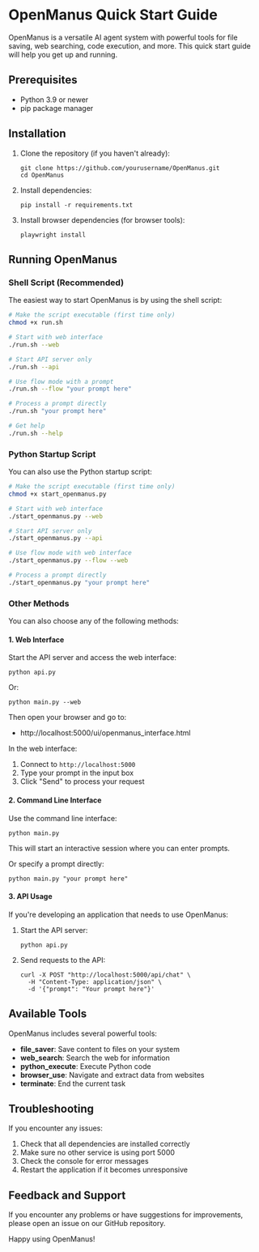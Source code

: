 # OpenManus Quick Start Guide

OpenManus is a versatile AI agent system with powerful tools for file saving, web searching, code execution, and more. This quick start guide will help you get up and running.

## Prerequisites

- Python 3.9 or newer
- pip package manager

## Installation

1. Clone the repository (if you haven't already):
   ```
   git clone https://github.com/yourusername/OpenManus.git
   cd OpenManus
   ```

2. Install dependencies:
   ```
   pip install -r requirements.txt
   ```

3. Install browser dependencies (for browser tools):
   ```
   playwright install
   ```

## Running OpenManus

### Shell Script (Recommended)

The easiest way to start OpenManus is by using the shell script:

```bash
# Make the script executable (first time only)
chmod +x run.sh

# Start with web interface
./run.sh --web

# Start API server only
./run.sh --api

# Use flow mode with a prompt
./run.sh --flow "your prompt here"

# Process a prompt directly
./run.sh "your prompt here"

# Get help
./run.sh --help
```

### Python Startup Script

You can also use the Python startup script:

```bash
# Make the script executable (first time only)
chmod +x start_openmanus.py

# Start with web interface
./start_openmanus.py --web

# Start API server only
./start_openmanus.py --api

# Use flow mode with web interface
./start_openmanus.py --flow --web

# Process a prompt directly
./start_openmanus.py "your prompt here"
```

### Other Methods

You can also choose any of the following methods:

#### 1. Web Interface

Start the API server and access the web interface:

```
python api.py
```

Or:

```
python main.py --web
```

Then open your browser and go to:
- http://localhost:5000/ui/openmanus_interface.html

In the web interface:
1. Connect to `http://localhost:5000`
2. Type your prompt in the input box
3. Click "Send" to process your request

#### 2. Command Line Interface

Use the command line interface:

```
python main.py
```

This will start an interactive session where you can enter prompts.

Or specify a prompt directly:

```
python main.py "your prompt here"
```

#### 3. API Usage

If you're developing an application that needs to use OpenManus:

1. Start the API server:
   ```
   python api.py
   ```

2. Send requests to the API:
   ```
   curl -X POST "http://localhost:5000/api/chat" \
     -H "Content-Type: application/json" \
     -d '{"prompt": "Your prompt here"}'
   ```

## Available Tools

OpenManus includes several powerful tools:

- **file_saver**: Save content to files on your system
- **web_search**: Search the web for information
- **python_execute**: Execute Python code
- **browser_use**: Navigate and extract data from websites
- **terminate**: End the current task

## Troubleshooting

If you encounter any issues:

1. Check that all dependencies are installed correctly
2. Make sure no other service is using port 5000
3. Check the console for error messages
4. Restart the application if it becomes unresponsive

## Feedback and Support

If you encounter any problems or have suggestions for improvements, please open an issue on our GitHub repository.

Happy using OpenManus! 